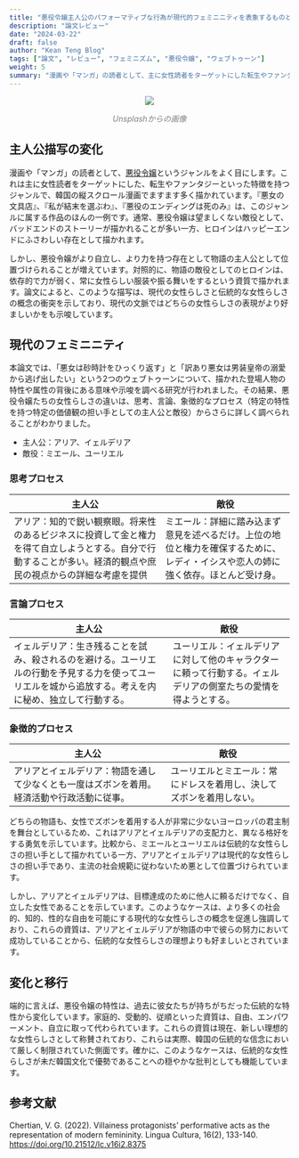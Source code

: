 ```yaml
---
title: "悪役令嬢主人公のパフォーマティブな行為が現代的フェミニニティを表象するものとして"
description: "論文レビュー"
date: "2024-03-22"
draft: false
author: "Kean Teng Blog"
tags: ["論文", "レビュー", "フェミニズム", "悪役令嬢", "ウェブトゥーン"]
weight: 5
summary: "漫画や「マンガ」の読者として、主に女性読者をターゲットにした転生やファンタジーといった特徴を持つ「悪役令嬢」というジャンルをよく目にします..."
---
```


<center><img src=https://images.unsplash.com/photo-1607604276583-eef5d076aa5f?q=80&w=774&auto=format&fit=crop&ixlib=rb-4.0.3&ixid=M3wxMjA3fDB8MHxwaG90by1wYWdlfHx8fGVufDB8fHx8fA%3D%3D"  class = "center"/></center>
<p style="text-align: center; color:grey;"><i>Unsplashからの画像</i></p>

## 主人公描写の変化

漫画や「マンガ」の読者として、[悪役令嬢](https://www.anime-planet.com/manga/tags/villainess)というジャンルをよく目にします。これは主に女性読者をターゲットにした、転生やファンタジーといった特徴を持つジャンルで、韓国の縦スクロール漫画でますます多く描かれています。『悪女の文具店』、『私が結末を選ぶわ』、『悪役のエンディングは死のみ』は、このジャンルに属する作品のほんの一例です。通常、悪役令嬢は望ましくない敵役として、バッドエンドのストーリーが描かれることが多い一方、ヒロインはハッピーエンドにふさわしい存在として描かれます。

しかし、悪役令嬢がより自立し、より力を持つ存在として物語の主人公として位置づけられることが増えています。対照的に、物語の敵役としてのヒロインは、依存的で力が弱く、常に女性らしい服装や振る舞いをするという資質で描かれます。論文によると、このような描写は、現代の女性らしさと伝統的な女性らしさの概念の衝突を示しており、現代の文脈ではどちらの女性らしさの表現がより好ましいかをも示唆しています。

## 現代のフェミニニティ

本論文では、「悪女は砂時計をひっくり返す」と「訳あり悪女は男装皇帝の溺愛から逃げ出したい」という2つのウェブトゥーンについて、描かれた登場人物の特性や属性の背後にある意味や示唆を調べる研究が行われました。その結果、悪役令嬢たちの女性らしさの違いは、思考、言論、象徴的なプロセス（特定の特性を持つ特定の価値観の担い手としての主人公と敵役）からさらに詳しく調べられることがわかりました。

- 主人公：アリア、イェルデリア
- 敵役：ミエール、ユーリエル

### 思考プロセス
主人公 | 敵役
-- | --
アリア：知的で鋭い観察眼。将来性のあるビジネスに投資して金と権力を得て自立しようとする。自分で行動することが多い。経済的観点や庶民の視点からの詳細な考慮を提供 | ミエール：詳細に踏み込まず意見を述べるだけ。上位の地位と権力を確保するために、レディ・イシスや恋人の姉に強く依存。ほとんど受け身。

### 言論プロセス
主人公 | 敵役
-- | --
イェルデリア：生き残ることを試み、殺されるのを避ける。ユーリエルの行動を予見する力を使ってユーリエルを城から追放する。考えを内に秘め、独立して行動する。 | ユーリエル：イェルデリアに対して他のキャラクターに頼って行動する。イェルデリアの側室たちの愛情を得ようとする。

### 象徴的プロセス
主人公 | 敵役
-- | --
アリアとイェルデリア：物語を通して少なくとも一度はズボンを着用。経済活動や行政活動に従事。 | ユーリエルとミエール：常にドレスを着用し、決してズボンを着用しない。

どちらの物語も、女性でズボンを着用する人が非常に少ないヨーロッパの君主制を舞台としているため、これはアリアとイェルデリアの支配力と、異なる格好をする勇気を示しています。比較から、ミエールとユーリエルは伝統的な女性らしさの担い手として描かれている一方、アリアとイェルデリアは現代的な女性らしさの担い手であり、主流の社会規範に従わないため悪として位置づけられています。

しかし、アリアとイェルデリアは、目標達成のために他人に頼るだけでなく、自立した女性であることを示しています。このようなケースは、より多くの社会的、知的、性的な自由を可能にする現代的な女性らしさの概念を促進し強調しており、これらの資質は、アリアとイェルデリアが物語の中で彼らの努力において成功していることから、伝統的な女性らしさの理想よりも好ましいとされています。

## 変化と移行

端的に言えば、悪役令嬢の特性は、過去に彼女たちが持ちがちだった伝統的な特性から変化しています。家庭的、受動的、従順といった資質は、自由、エンパワーメント、自立に取って代わられています。これらの資質は現在、新しい理想的な女性らしさとして称賛されており、これらは実際、韓国の伝統的な信念において厳しく制限されていた側面です。確かに、このようなケースは、伝統的な女性らしさが未だ韓国文化で優勢であることへの穏やかな批判としても機能しています。

## 参考文献
Chertian, V. G. (2022). Villainess protagonists’ performative acts as the representation
of modern femininity. Lingua Cultura, 16(2), 133-140. https://doi.org/10.21512/lc.v16i2.8375
